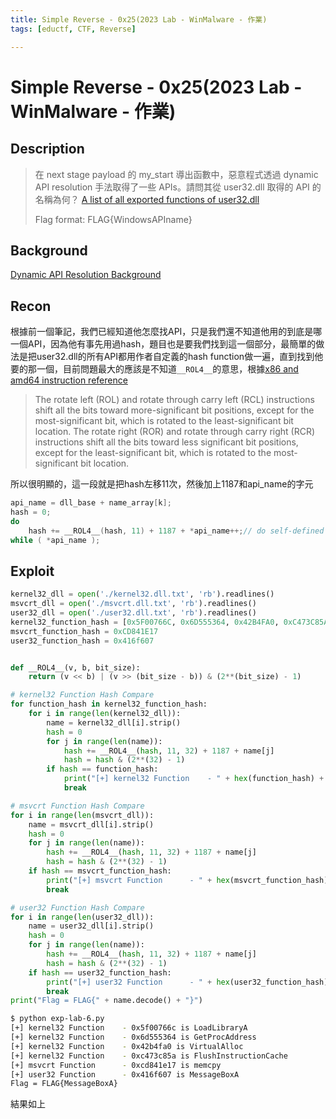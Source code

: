 ```yaml
---
title: Simple Reverse - 0x25(2023 Lab - WinMalware - 作業)
tags: [eductf, CTF, Reverse]

---
```


# Simple Reverse - 0x25(2023 Lab - WinMalware - 作業)
## Description
> 在 next stage payload 的 my_start 導出函數中，惡意程式透過 dynamic API resolution 手法取得了一些 APIs。請問其從 user32.dll 取得的 API 的名稱為何？
> [A list of all exported functions of user32.dll](https://github.com/Mr-Un1k0d3r/WindowsDllsExport/blob/main/Win11-22000/user32.dll.txt)
>
> Flag format: FLAG{WindowsAPIname}
## Background
[Dynamic API Resolution Background](https://hackmd.io/@SBK6401/Bkd51XRM6)
## Recon
根據前一個筆記，我們已經知道他怎麼找API，只是我們還不知道他用的到底是哪一個API，因為他有事先用過hash，題目也是要我們找到這一個部分，最簡單的做法是把user32.dll的所有API都用作者自定義的hash function做一遍，直到找到他要的那一個，目前問題最大的應該是不知道`__ROL4__`的意思，根據[x86 and amd64 instruction reference](https://www.felixcloutier.com/x86/rcl:rcr:rol:ror)
> The rotate left (ROL) and rotate through carry left (RCL) instructions shift all the bits toward more-significant bit positions, except for the most-significant bit, which is rotated to the least-significant bit location. The rotate right (ROR) and rotate through carry right (RCR) instructions shift all the bits toward less significant bit positions, except for the least-significant bit, which is rotated to the most-significant bit location.

所以很明顯的，這一段就是把hash左移11次，然後加上1187和api_name的字元
```cpp
api_name = dll_base + name_array[k];
hash = 0;
do
    hash += __ROL4__(hash, 11) + 1187 + *api_name++;// do self-defined hash function
while ( *api_name );
```
## Exploit
```python
kernel32_dll = open('./kernel32.dll.txt', 'rb').readlines()
msvcrt_dll = open('./msvcrt.dll.txt', 'rb').readlines()
user32_dll = open('./user32.dll.txt', 'rb').readlines()
kernel32_function_hash = [0x5F00766C, 0x6D555364, 0x42B4FA0, 0xC473C85A]
msvcrt_function_hash = 0xCD841E17
user32_function_hash = 0x416f607


def __ROL4__(v, b, bit_size):
    return (v << b) | (v >> (bit_size - b)) & (2**(bit_size) - 1)

# kernel32 Function Hash Compare
for function_hash in kernel32_function_hash:
    for i in range(len(kernel32_dll)):
        name = kernel32_dll[i].strip()
        hash = 0
        for j in range(len(name)):
            hash += __ROL4__(hash, 11, 32) + 1187 + name[j]
            hash = hash & (2**(32) - 1)
        if hash == function_hash:
            print("[+] kernel32 Function    - " + hex(function_hash) + " is " + name.decode())
            break

# msvcrt Function Hash Compare
for i in range(len(msvcrt_dll)):
    name = msvcrt_dll[i].strip()
    hash = 0
    for j in range(len(name)):
        hash += __ROL4__(hash, 11, 32) + 1187 + name[j]
        hash = hash & (2**(32) - 1)
    if hash == msvcrt_function_hash:
        print("[+] msvcrt Function      - " + hex(msvcrt_function_hash) + " is " + name.decode())
        break

# user32 Function Hash Compare
for i in range(len(user32_dll)):
    name = user32_dll[i].strip()
    hash = 0
    for j in range(len(name)):
        hash += __ROL4__(hash, 11, 32) + 1187 + name[j]
        hash = hash & (2**(32) - 1)
    if hash == user32_function_hash:
        print("[+] user32 Function      - " + hex(user32_function_hash) + " is " + name.decode())
        break
print("Flag = FLAG{" + name.decode() + "}")
```

```bash
$ python exp-lab-6.py
[+] kernel32 Function    - 0x5f00766c is LoadLibraryA
[+] kernel32 Function    - 0x6d555364 is GetProcAddress
[+] kernel32 Function    - 0x42b4fa0 is VirtualAlloc
[+] kernel32 Function    - 0xc473c85a is FlushInstructionCache
[+] msvcrt Function      - 0xcd841e17 is memcpy
[+] user32 Function      - 0x416f607 is MessageBoxA
Flag = FLAG{MessageBoxA}
```

結果如上
